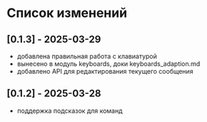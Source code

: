# Список изменений

## [0.1.3] - 2025-03-29
- добавлена правильная работа с клавиатурой
- вынесено в модуль keyboards, доки keyboards_adaption.md
- добавлено API для редактирования текущего сообщения

## [0.1.2] - 2025-03-28
- поддержка подсказок для команд